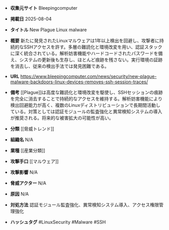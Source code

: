 - **収集元サイト**
Bleepingcomputer

- **掲載日**
2025-08-04

- **タイトル**
New Plague Linux malware

- **概要**
新たに発見されたLinuxマルウェアは1年以上検出を回避し、攻撃者に持続的なSSHアクセスを許す。多層の難読化と環境改変を用い、認証スタックに深く統合されている。解析妨害機能やハードコードされたパスワードを備え、システムの更新後も生存し、ほとんど痕跡を残さない。実行環境の証跡を消去し、従来の検出手法では発見困難である。

- **URL**
https://www.bleepingcomputer.com/news/security/new-plague-malware-backdoors-linux-devices-removes-ssh-session-traces/

- **備考**
[[Plague]]は高度な難読化と環境改変を駆使し、SSHセッションの痕跡を完全に消去することで持続的なアクセスを維持する。解析妨害機能により検出回避能力が高く、複数のLinuxディストリビューションで長期間活動している。対策としては認証モジュールの監査強化と異常検知システムの導入が推奨される。将来的な被害拡大の可能性が高い。

- **分類**
[[脅威トレンド]]

- **組織名**
N/A

- **業種**
[[産業分類]]

- **攻撃手口**
[[マルウェア]]

- **攻撃影響**
N/A

- **脅威アクター**
N/A

- **原因**
N/A

- **対処方法**
認証モジュール監査強化、異常検知システム導入、アクセス権限管理強化

- **ハッシュタグ**
#LinuxSecurity #Malware #SSH
